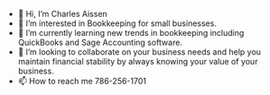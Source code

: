 - 👋 Hi, I’m Charles Aissen
- 👀 I’m interested in Bookkeeping for small businesses.
- 🌱 I’m currently learning new trends in bookkeeping including QuickBooks and Sage Accounting software.
- 💞️ I’m looking to collaborate on your business needs and help you maintain financial stability by always knowing your value of your business.
- 📫 How to reach me 786-256-1701

<!---
chais63/chais63 is a ✨ special ✨ repository because its `README.md` (this file) appears on your GitHub profile.
You can click the Preview link to take a look at your changes.
--->
